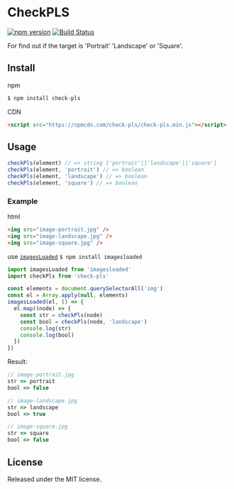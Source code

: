 # CheckPLS

[![npm version](https://img.shields.io/npm/v/check-pls.svg?style=flat-square)](https://www.npmjs.com/package/check-pls)
[![Build Status](https://img.shields.io/travis/blivesta/check-pls/master.svg?style=flat-square)](https://travis-ci.org/blivesta/check-pls)

For find out if the target is 'Portrait' 'Landscape' or 'Square'.

## Install

npm

```html
$ npm install check-pls
```

CDN
```html
<script src="https://npmcdn.com/check-pls/check-pls.min.js"></script>
```


## Usage


```js
checkPls(element) // => string ['portrait'||'landscape'||'square']
checkPls(element, 'portrait') // => boolean
checkPls(element, 'landscape') // => boolean
checkPls(element, 'square') // => boolean

```

### Example

html
```html
<img src="image-portrait.jpg" />
<img src="image-landscape.jpg" />
<img src="image-square.jpg" />
```
use [`imagesLoaded`](http://imagesloaded.desandro.com/) `$ npm install imagesloaded`

```js
import imagesLoaded from 'imagesloaded'
import checkPls from 'check-pls'

const elements = document.querySelectorAll('img')
const el = Array.apply(null, elements)
imagesLoaded(el, () => {
  el.map((node) => {
    const str = checkPls(node)
    const bool = checkPls(node, 'landscape')
    console.log(str)
    console.log(bool)
  })
})
```

Result:

```js
// image-portrait.jpg
str => portrait
bool => false

// image-landscape.jpg
str => landscape
bool => true

// image-square.jpg
str => square
bool => false
```


## License
Released under the MIT license.
